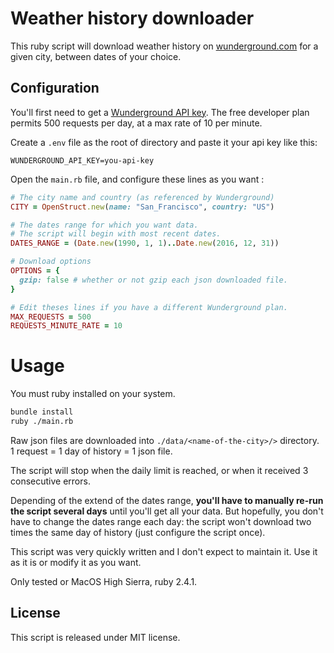 # Weather history downloader

This ruby script will download weather history on [wunderground.com](https://www.wunderground.com/?apiref=8bb7c7c4dd649d33) for a given city, between dates of your choice.

## Configuration

You'll first need to get a [Wunderground API key](https://www.wunderground.com/weather/api/?apiref=8bb7c7c4dd649d33). The free developer plan permits 500 requests per day, at a max rate of 10 per minute.

Create a `.env` file as the root of directory and paste it your api key like this:

```env
WUNDERGROUND_API_KEY=you-api-key
```

Open the `main.rb` file, and configure these lines as you want :

```ruby
# The city name and country (as referenced by Wunderground)
CITY = OpenStruct.new(name: "San_Francisco", country: "US")

# The dates range for which you want data.
# The script will begin with most recent dates.
DATES_RANGE = (Date.new(1990, 1, 1)..Date.new(2016, 12, 31))

# Download options
OPTIONS = {
  gzip: false # whether or not gzip each json downloaded file.
}

# Edit theses lines if you have a different Wunderground plan.
MAX_REQUESTS = 500
REQUESTS_MINUTE_RATE = 10
```

# Usage

You must ruby installed on your system.

```sh
bundle install
ruby ./main.rb
```

Raw json files are downloaded into `./data/<name-of-the-city>/>` directory.  
1 request = 1 day of history = 1 json file.

The script will stop when the daily limit is reached, or when it received 3 consecutive errors.

Depending of the extend of the dates range, **you'll have to manually re-run the script several days** until you'll get all your data. But hopefully, you don't have to change the dates range each day: the script won't download two times the same day of history (just configure the script once).

This script was very quickly written and I don't expect to maintain it. Use it as it is or modify it as you want.

Only tested or MacOS High Sierra, ruby 2.4.1.

## License

This script is released under MIT license.
